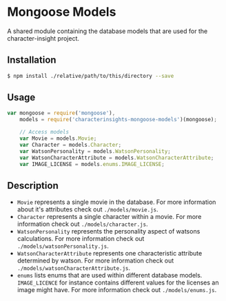 # Mongoose Models
A shared module containing the database models that are used for the character-insight project.

## Installation
```sh
$ npm install ./relative/path/to/this/directory --save
```

## Usage
```javascript
var mongoose = require('mongoose'),
    models = require('characterinsights-mongoose-models')(mongoose);

    // Access models
    var Movie = models.Movie;
    var Character = models.Character;
    var WatsonPersonality = models.WatsonPersonality;
    var WatsonCharacterAttribute = models.WatsonCharacterAttribute;
    var IMAGE_LICENSE = models.enums.IMAGE_LICENSE;
```

## Description
* ``Movie`` represents a single movie in the database. For more information about it's attributes check out ``./models/movie.js``.
* ``Character`` represents a single character within a movie. For more information check out ``./models/character.js``.
* ``WatsonPersonality`` represents the personality aspect of watsons calculations. For more information check out ``./models/watsonPersonality.js``.
* ``WatsonCharacterAttribute`` represents one characteristic attribute determined by watson. For more information check out ``./models/watsonCharacterAttribute.js``.
* ``enums`` lists enums that are used within different database models. ``IMAGE_LICENCE`` for instance contains different values for the licenses an image might have. For more information check out ``./models/enums.js``.
